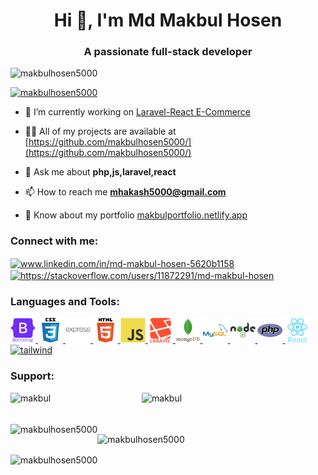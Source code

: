 <h1 align="center">Hi 👋, I'm Md Makbul Hosen</h1>
<h3 align="center">A passionate full-stack developer</h3>

<p align="left"> <img src="https://komarev.com/ghpvc/?username=makbulhosen5000&label=Profile%20views&color=0e75b6&style=flat" alt="makbulhosen5000" /> </p>

<p align="left"> <a href="https://github.com/ryo-ma/github-profile-trophy"><img src="https://github-profile-trophy.vercel.app/?username=makbulhosen5000" alt="makbulhosen5000" /></a> </p>

- 🔭 I’m currently working on [Laravel-React E-Commerce](https://github.com/makbulhosen5000/lara-react-ecom)

- 👨‍💻 All of my projects are available at [https://github.com/makbulhosen5000/](https://github.com/makbulhosen5000/)

- 💬 Ask me about **php,js,laravel,react**

- 📫 How to reach me **mhakash5000@gmail.com**

- 📄 Know about my portfolio [makbulportfolio.netlify.app](makbulportfolio.netlify.app)

<h3 align="left">Connect with me:</h3>
<p align="left">
<a href="https://linkedin.com/in/www.linkedin.com/in/md-makbul-hosen-5620b1158" target="blank"><img align="center" src="https://raw.githubusercontent.com/rahuldkjain/github-profile-readme-generator/master/src/images/icons/Social/linked-in-alt.svg" alt="www.linkedin.com/in/md-makbul-hosen-5620b1158" height="30" width="40" /></a>
<a href="https://stackoverflow.com/users/https://stackoverflow.com/users/11872291/md-makbul-hosen" target="blank"><img align="center" src="https://raw.githubusercontent.com/rahuldkjain/github-profile-readme-generator/master/src/images/icons/Social/stack-overflow.svg" alt="https://stackoverflow.com/users/11872291/md-makbul-hosen" height="30" width="40" /></a>
</p>

<h3 align="left">Languages and Tools:</h3>
<p align="left"> <a href="https://getbootstrap.com" target="_blank" rel="noreferrer"> <img src="https://raw.githubusercontent.com/devicons/devicon/master/icons/bootstrap/bootstrap-plain-wordmark.svg" alt="bootstrap" width="40" height="40"/> </a> <a href="https://www.w3schools.com/css/" target="_blank" rel="noreferrer"> <img src="https://raw.githubusercontent.com/devicons/devicon/master/icons/css3/css3-original-wordmark.svg" alt="css3" width="40" height="40"/> </a> <a href="https://expressjs.com" target="_blank" rel="noreferrer"> <img src="https://raw.githubusercontent.com/devicons/devicon/master/icons/express/express-original-wordmark.svg" alt="express" width="40" height="40"/> </a> <a href="https://www.w3.org/html/" target="_blank" rel="noreferrer"> <img src="https://raw.githubusercontent.com/devicons/devicon/master/icons/html5/html5-original-wordmark.svg" alt="html5" width="40" height="40"/> </a> <a href="https://developer.mozilla.org/en-US/docs/Web/JavaScript" target="_blank" rel="noreferrer"> <img src="https://raw.githubusercontent.com/devicons/devicon/master/icons/javascript/javascript-original.svg" alt="javascript" width="40" height="40"/> </a> <a href="https://laravel.com/" target="_blank" rel="noreferrer"> <img src="https://raw.githubusercontent.com/devicons/devicon/master/icons/laravel/laravel-plain-wordmark.svg" alt="laravel" width="40" height="40"/> </a> <a href="https://www.mongodb.com/" target="_blank" rel="noreferrer"> <img src="https://raw.githubusercontent.com/devicons/devicon/master/icons/mongodb/mongodb-original-wordmark.svg" alt="mongodb" width="40" height="40"/> </a> <a href="https://www.mysql.com/" target="_blank" rel="noreferrer"> <img src="https://raw.githubusercontent.com/devicons/devicon/master/icons/mysql/mysql-original-wordmark.svg" alt="mysql" width="40" height="40"/> </a> <a href="https://nodejs.org" target="_blank" rel="noreferrer"> <img src="https://raw.githubusercontent.com/devicons/devicon/master/icons/nodejs/nodejs-original-wordmark.svg" alt="nodejs" width="40" height="40"/> </a> <a href="https://www.php.net" target="_blank" rel="noreferrer"> <img src="https://raw.githubusercontent.com/devicons/devicon/master/icons/php/php-original.svg" alt="php" width="40" height="40"/> </a> <a href="https://reactjs.org/" target="_blank" rel="noreferrer"> <img src="https://raw.githubusercontent.com/devicons/devicon/master/icons/react/react-original-wordmark.svg" alt="react" width="40" height="40"/> </a> <a href="https://tailwindcss.com/" target="_blank" rel="noreferrer"> <img src="https://www.vectorlogo.zone/logos/tailwindcss/tailwindcss-icon.svg" alt="tailwind" width="40" height="40"/> </a> </p>

<h3 align="left">Support:</h3>
<p><a href="https://www.buymeacoffee.com/makbul"> <img align="left" src="https://cdn.buymeacoffee.com/buttons/v2/default-yellow.png" height="50" width="210" alt="makbul" /></a><a href="https://ko-fi.com/makbul"> <img align="left" src="https://cdn.ko-fi.com/cdn/kofi3.png?v=3" height="50" width="210" alt="makbul" /></a></p><br><br>

<p><img align="left" src="https://github-readme-stats.vercel.app/api/top-langs?username=makbulhosen5000&show_icons=true&locale=en&layout=compact" alt="makbulhosen5000" /></p>

<p>&nbsp;<img align="center" src="https://github-readme-stats.vercel.app/api?username=makbulhosen5000&show_icons=true&locale=en" alt="makbulhosen5000" /></p>

<p><img align="center" src="https://github-readme-streak-stats.herokuapp.com/?user=makbulhosen5000&" alt="makbulhosen5000" /></p>
